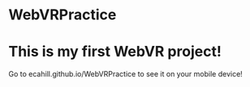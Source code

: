 # WebVRPractice

# This is my first WebVR project!
Go to ecahill.github.io/WebVRPractice to see it on your mobile device!
